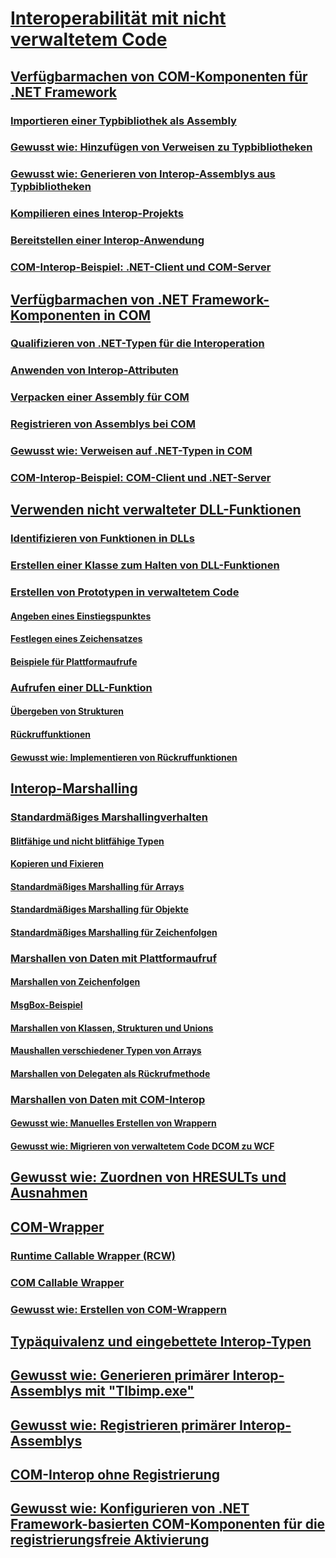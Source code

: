 # [Interoperabilität mit nicht verwaltetem Code](index.md)
## [Verfügbarmachen von COM-Komponenten für .NET Framework](exposing-com-components.md)
### [Importieren einer Typbibliothek als Assembly](importing-a-type-library-as-an-assembly.md)
### [Gewusst wie: Hinzufügen von Verweisen zu Typbibliotheken](how-to-add-references-to-type-libraries.md)
### [Gewusst wie: Generieren von Interop-Assemblys aus Typbibliotheken](how-to-generate-interop-assemblies-from-type-libraries.md)
### [Kompilieren eines Interop-Projekts](compiling-an-interop-project.md)
### [Bereitstellen einer Interop-Anwendung](deploying-an-interop-application.md)
### [COM-Interop-Beispiel: .NET-Client und COM-Server](com-interop-sample-net-client-and-com-server.md)
## [Verfügbarmachen von .NET Framework-Komponenten in COM](exposing-dotnet-components-to-com.md)
### [Qualifizieren von .NET-Typen für die Interoperation](qualifying-net-types-for-interoperation.md)
### [Anwenden von Interop-Attributen](applying-interop-attributes.md)
### [Verpacken einer Assembly für COM](packaging-an-assembly-for-com.md)
### [Registrieren von Assemblys bei COM](registering-assemblies-with-com.md)
### [Gewusst wie: Verweisen auf .NET-Typen in COM](how-to-reference-net-types-from-com.md)
### [COM-Interop-Beispiel: COM-Client und .NET-Server](com-interop-sample-com-client-and-net-server.md)
## [Verwenden nicht verwalteter DLL-Funktionen](consuming-unmanaged-dll-functions.md)
### [Identifizieren von Funktionen in DLLs](identifying-functions-in-dlls.md)
### [Erstellen einer Klasse zum Halten von DLL-Funktionen](creating-a-class-to-hold-dll-functions.md)
### [Erstellen von Prototypen in verwaltetem Code](creating-prototypes-in-managed-code.md)
#### [Angeben eines Einstiegspunktes](specifying-an-entry-point.md)
#### [Festlegen eines Zeichensatzes](specifying-a-character-set.md)
#### [Beispiele für Plattformaufrufe](platform-invoke-examples.md)
### [Aufrufen einer DLL-Funktion](calling-a-dll-function.md)
#### [Übergeben von Strukturen](passing-structures.md)
#### [Rückruffunktionen](callback-functions.md)
#### [Gewusst wie: Implementieren von Rückruffunktionen](how-to-implement-callback-functions.md)
## [Interop-Marshalling](interop-marshaling.md)
### [Standardmäßiges Marshallingverhalten](default-marshaling-behavior.md)
#### [Blitfähige und nicht blitfähige Typen](blittable-and-non-blittable-types.md)
#### [Kopieren und Fixieren](copying-and-pinning.md)
#### [Standardmäßiges Marshalling für Arrays](default-marshaling-for-arrays.md)
#### [Standardmäßiges Marshalling für Objekte](default-marshaling-for-objects.md)
#### [Standardmäßiges Marshalling für Zeichenfolgen](default-marshaling-for-strings.md)
### [Marshallen von Daten mit Plattformaufruf](marshaling-data-with-platform-invoke.md)
#### [Marshallen von Zeichenfolgen](marshaling-strings.md)
#### [MsgBox-Beispiel](msgbox-sample.md)
#### [Marshallen von Klassen, Strukturen und Unions](marshaling-classes-structures-and-unions.md)
#### [Maushallen verschiedener Typen von Arrays](marshaling-different-types-of-arrays.md)
#### [Marshallen von Delegaten als Rückrufmethode](marshaling-a-delegate-as-a-callback-method.md)
### [Marshallen von Daten mit COM-Interop](marshaling-data-with-com-interop.md)
#### [Gewusst wie: Manuelles Erstellen von Wrappern](how-to-create-wrappers-manually.md)
#### [Gewusst wie: Migrieren von verwaltetem Code DCOM zu WCF](how-to-migrate-managed-code-dcom-to-wcf.md)
## [Gewusst wie: Zuordnen von HRESULTs und Ausnahmen](how-to-map-hresults-and-exceptions.md)
## [COM-Wrapper](com-wrappers.md)
### [Runtime Callable Wrapper (RCW)](runtime-callable-wrapper.md)
### [COM Callable Wrapper](com-callable-wrapper.md)
### [Gewusst wie: Erstellen von COM-Wrappern](how-to-create-com-wrappers.md)
## [Typäquivalenz und eingebettete Interop-Typen](type-equivalence-and-embedded-interop-types.md)
## [Gewusst wie: Generieren primärer Interop-Assemblys mit "Tlbimp.exe"](how-to-generate-primary-interop-assemblies-using-tlbimp-exe.md)
## [Gewusst wie: Registrieren primärer Interop-Assemblys](how-to-register-primary-interop-assemblies.md)
## [COM-Interop ohne Registrierung](registration-free-com-interop.md)
## [Gewusst wie: Konfigurieren von .NET Framework-basierten COM-Komponenten für die registrierungsfreie Aktivierung](configure-net-framework-based-com-components-for-reg.md)
